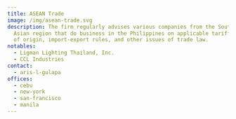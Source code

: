 ```yaml
---
title: ASEAN Trade
image: /img/asean-trade.svg
description: The firm regularly advises various companies from the Southeast
  Asian region that do business in the Philippines on applicable tariffs, rules
  of origin, import-export rules, and other issues of trade law.
notables:
  - Ligman Lighting Thailand, Inc.
  - CCL Industries
contact:
  - aris-l-gulapa
offices:
  - cebu
  - new-york
  - san-francisco
  - manila
---
```

